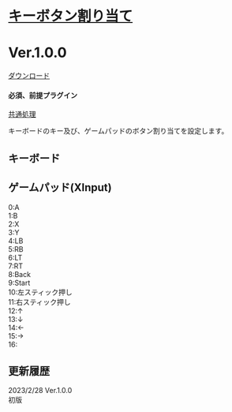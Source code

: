 # [キーボタン割り当て](https://raw.githubusercontent.com/nuun888/MZ/master/NUUN_UserKey.js)
# Ver.1.0.0
[ダウンロード](https://raw.githubusercontent.com/nuun888/MZ/master/NUUN_UserKey.js)
#### 必須、前提プラグイン
[共通処理](https://github.com/nuun888/MZ/blob/master/README/Base.md)  

キーボードのキー及び、ゲームパッドのボタン割り当てを設定します。  

## キーボード  

## ゲームパッド(XInput)  
0:A  
1:B  
2:X  
3:Y  
4:LB  
5:RB  
6:LT  
7:RT  
8:Back  
9:Start  
10:左スティック押し  
11:右スティック押し  
12:↑  
13:↓  
14:←  
15:→  
16:  

## 更新履歴
2023/2/28 Ver.1.0.0  
初版  
